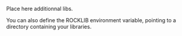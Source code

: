 Place here additionnal libs.

You can also define the ROCKLIB environment variable, pointing to a directory containing
your libraries.
